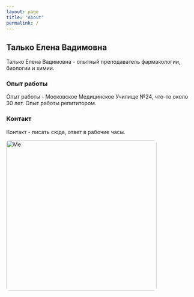 ```yaml
---
layout: page
title: "About"
permalink: /
---
```


## Талько Елена Вадимовна

Талько Елена Вадимовна - опытный преподаватель фармакологии, биологии и химии.

### Опыт работы
Опыт работы - Московское Медицинское Училище №24, что-то около 30 лет. Опыт работы репититором.

### Контакт
Контакт - писать сюда, ответ в рабочие часы.


<img src="{{ '/assets/img/photo_from_beograd.jpg' | relative_url }}" alt="Me" width="400" style="border-radius:8px;">

